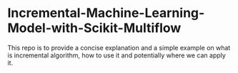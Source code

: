 # Incremental-Machine-Learning-Model-with-Scikit-Multiflow
This repo is to provide a concise explanation and a simple example on what is incremental algorithm, how to use it and potentially where we can apply it. 

